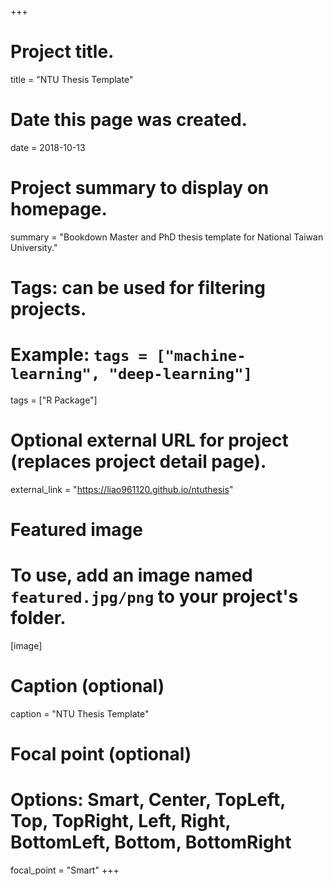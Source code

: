 +++
# Project title.
title = "NTU Thesis Template"

# Date this page was created.
date = 2018-10-13

# Project summary to display on homepage.
summary = "Bookdown Master and PhD thesis template for National Taiwan University."

# Tags: can be used for filtering projects.
# Example: `tags = ["machine-learning", "deep-learning"]`
tags = ["R Package"]

# Optional external URL for project (replaces project detail page).
external_link = "https://liao961120.github.io/ntuthesis"

# Featured image
# To use, add an image named `featured.jpg/png` to your project's folder. 
[image]
  # Caption (optional)
  caption = "NTU Thesis Template"

  # Focal point (optional)
  # Options: Smart, Center, TopLeft, Top, TopRight, Left, Right, BottomLeft, Bottom, BottomRight
  focal_point = "Smart"
+++
